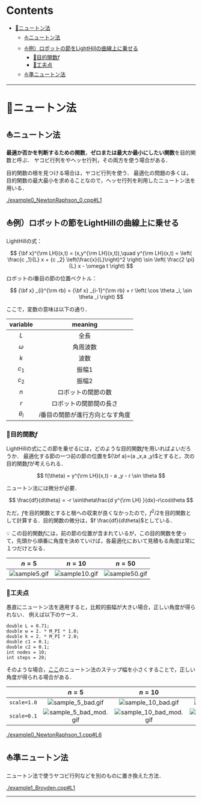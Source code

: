 # Contents

- [🐋ニュートン法](#🐋ニュートン法)
    - [⛵️ニュートン法](#⛵️ニュートン法)
    - [⛵️例）ロボットの節をLightHillの曲線上に乗せる](#⛵️例）ロボットの節をLightHillの曲線上に乗せる)
        - [🪸目的関数$`f`$](#🪸目的関数$`f`$)
        - [🪸工夫点](#🪸工夫点)
    - [⛵️準ニュートン法](#⛵️準ニュートン法)


---
# 🐋ニュートン法 

## ⛵️ニュートン法 

**最適か否かを判断するための関数**，**ゼロまたは最大か最小にしたい関数**を目的関数と呼ぶ．
ヤコビ行列をやヘッセ行列，その両方を使う場合がある．

目的関数の根を見つける場合は，ヤコビ行列を使う．
最適化の問題の多くは，目的関数の最大最小を求めることなので，ヘッセ行列を利用したニュートン法を用いる．


[./example0_NewtonRaphson_0.cpp#L1](./example0_NewtonRaphson_0.cpp#L1)


## ⛵️例）ロボットの節をLightHillの曲線上に乗せる 

LightHillの式：

$$
{\bf x}^{\rm LH}(x,t) = (x,y^{\rm LH}(x,t)),\quad
y^{\rm LH}(x,t) = \left( \frac{c _1}{L} x + {c _2} \left(\frac{x}{L}\right)^2 \right) \sin \left( \frac{2 \pi}{L} x - \omega t \right)
$$

ロボットの$`i`$番目の節の位置ベクトル：

$$
{\bf x} _{i}^{\rm rb} = {\bf x} _{i-1}^{\rm rb} + r \left( \cos \theta _i, \sin \theta _i \right)
$$

ここで，変数の意味は以下の通り．

| variable | meaning |
|:---:|:---:|
| $`L`$ | 全長 |
| $`\omega`$ | 角周波数 |
| $`k`$ | 波数 |
| $`c _1`$ | 振幅1 |
| $`c _2`$ | 振幅2 |
| $`n`$ | ロボットの関節の数 |
| $`r`$ | ロボットの関節間の長さ |
| $`\theta _i`$ | $`i`$番目の関節が進行方向となす角度 |

### 🪸目的関数$`f`$ 

LightHillの式にこの節を乗せるには，どのような目的関数$`f`$を用いればよいだろうか．
最適化する節の一つ前の節の位置を$`{\bf a}=(a _x,a _y)`$とすると，次の目的関数$`f`$が考えられる．

$$
f(\theta) = y^{\rm LH}(x,t) - a _y - r \sin \theta
$$

ニュートン法には微分が必要．

$$
\frac{df}{d\theta} = -r \sin\theta\frac{d y^{\rm LH} }{dx}-r\cos\theta
$$

ただ，$`f`$を目的関数とすると根への収束が良くなかったので，$`f^2/2`$を目的関数として計算する．目的関数の微分は，$`f \frac{df}{d\theta}`$としている．

💡 この目的関数$`f`$には，前の節の位置が含まれているが，この目的関数を使って，先頭から順番に角度を決めていけば，各最適化において見積もる角度は常に１つだけとなる．

| $`n=5`$ | $`n=10`$ | $`n=50`$ |
|:---:|:---:|:---:|
| ![sample5.gif](sample5.gif)  | ![sample10.gif](sample10.gif) | ![sample50.gif](sample50.gif) |

### 🪸工夫点 

愚直にニュートン法を適用すると，比較的振幅が大きい場合，正しい角度が得られない．
例えば以下のケース．

```
double L = 0.71;
double w = 2. * M_PI * 1.0;
double k = 2. * M_PI * 2.0;
double c1 = 0.1;
double c2 = 0.1;
int nodes = 10;
int steps = 20;
```

そのような場合，[ここ](../../builds/build_root_finding/example0_NewtonRaphson_1.cpp#L122)のニュートン法のステップ幅を小さくすることで，正しい角度が得られる場合がある．

| | $`n=5`$ | $`n=10`$ | $`n=50`$ |
|:---:|:---:|:---:|:---:|
| `scale=1.0` | ![sample_5_bad.gif](sample_5_bad.gif)  | ![sample_10_bad.gif](sample_10_bad.gif) | ![sample_50_bad.gif](sample_50_bad.gif) |
| `scale=0.1` | ![sample_5_bad_mod.gif](sample_5_bad_mod.gif)  | ![sample_10_bad_mod.gif](sample_10_bad_mod.gif) | ![sample_50_bad_mod.gif](sample_50_bad_mod.gif) |


[./example0_NewtonRaphson_1.cpp#L6](./example0_NewtonRaphson_1.cpp#L6)


## ⛵️準ニュートン法 

ニュートン法で使うヤコビ行列などを別のものに置き換えた方法．


[./example1_Broyden.cpp#L1](./example1_Broyden.cpp#L1)


---
